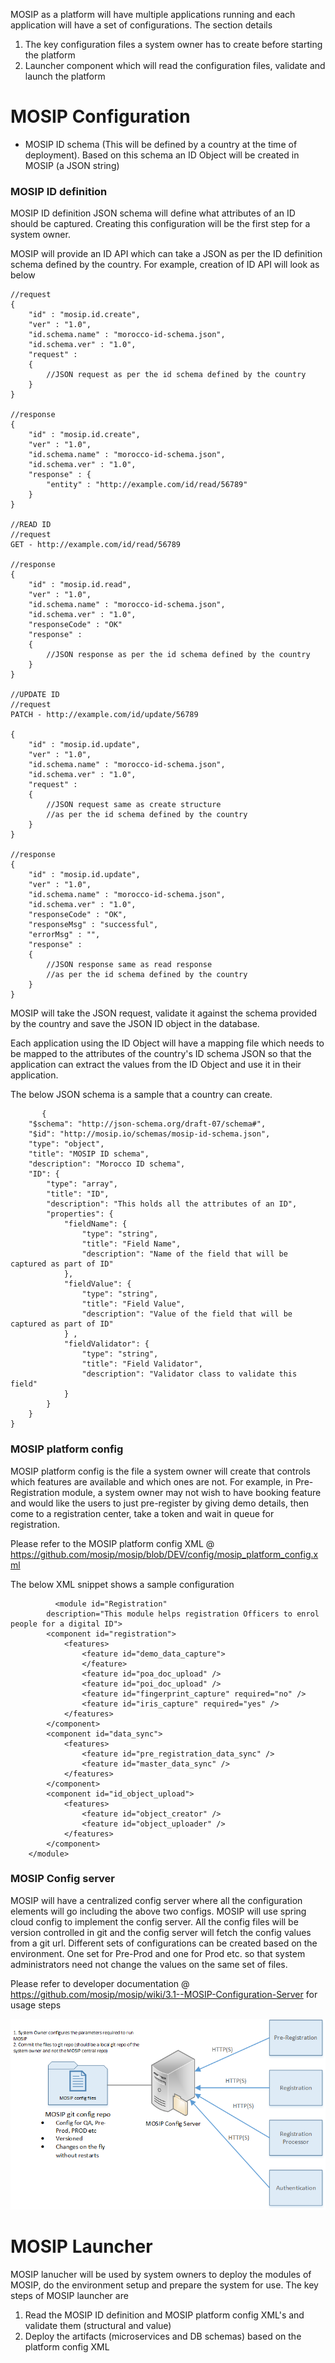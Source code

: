 MOSIP as a platform will have multiple applications running and each application will have a set of configurations. The section details 
1. The key configuration files a system owner has to create before starting the platform
2. Launcher component which will read the configuration files, validate and launch the platform

# MOSIP Configuration
- MOSIP ID schema (This will be defined by a country at the time of deployment). Based on this schema an ID Object will be created in MOSIP (a JSON string)

### MOSIP ID definition
MOSIP ID definition JSON schema will define what attributes of an ID should be captured. Creating this configuration will be the first step for a system owner.

MOSIP will provide an ID API which can take a JSON as per the ID definition schema defined by the country. For example, creation of ID API will look as below
```
//request
{
	"id" : "mosip.id.create",
	"ver" : "1.0",
	"id.schema.name" : "morocco-id-schema.json",
	"id.schema.ver" : "1.0",
	"request" : 
	{
		//JSON request as per the id schema defined by the country				
	}
}

//response
{
	"id" : "mosip.id.create",
	"ver" : "1.0",
	"id.schema.name" : "morocco-id-schema.json",
	"id.schema.ver" : "1.0",
	"response" : {
		"entity" : "http://example.com/id/read/56789"
	}
}

//READ ID
//request
GET - http://example.com/id/read/56789

//response
{
	"id" : "mosip.id.read",
	"ver" : "1.0",
	"id.schema.name" : "morocco-id-schema.json",
	"id.schema.ver" : "1.0",
	"responseCode" : "OK"
	"response" : 
	{
		//JSON response as per the id schema defined by the country				
	}
}

//UPDATE ID
//request
PATCH - http://example.com/id/update/56789

{
	"id" : "mosip.id.update",
	"ver" : "1.0",
	"id.schema.name" : "morocco-id-schema.json",
	"id.schema.ver" : "1.0",	
	"request" : 
	{
		//JSON request same as create structure
		//as per the id schema defined by the country				
	}
}

//response
{
	"id" : "mosip.id.update",
	"ver" : "1.0",
	"id.schema.name" : "morocco-id-schema.json",
	"id.schema.ver" : "1.0",
	"responseCode" : "OK",
	"responseMsg" : "successful",
	"errorMsg" : "",	
	"response" : 
	{
		//JSON response same as read response
		//as per the id schema defined by the country				
	}
}
```
MOSIP will take the JSON request, validate it against the schema provided by the country and save the JSON ID object in the database.

Each application using the ID Object will have a mapping file which needs to be mapped to the attributes of the country's ID schema JSON so that the application can extract the values from the ID Object and use it in their application.

The below JSON schema is a sample that a country can create.
```
       {
	"$schema": "http://json-schema.org/draft-07/schema#",
	"$id": "http://mosip.io/schemas/mosip-id-schema.json",
	"type": "object",
	"title": "MOSIP ID schema",
	"description": "Morocco ID schema",
	"ID": {
		"type": "array",
		"title": "ID",
		"description": "This holds all the attributes of an ID",
		"properties": {
			"fieldName": {
				"type": "string",
				"title": "Field Name",
				"description": "Name of the field that will be captured as part of ID"
			},
			"fieldValue": {
				"type": "string",
				"title": "Field Value",
				"description": "Value of the field that will be captured as part of ID"
			} ,
			"fieldValidator": {
				"type": "string",
				"title": "Field Validator",
				"description": "Validator class to validate this field"
			}
		}
	}
}

```


### MOSIP platform config
MOSIP platform config is the file a system owner will create that controls which features are available and which ones are not. For example, in Pre-Registration module, a system owner may not wish to have booking feature and would like the users to just pre-register by giving demo details, then come to a registration center, take a token and wait in queue for registration.

Please refer to the MOSIP platform config XML @ https://github.com/mosip/mosip/blob/DEV/config/mosip_platform_config.xml

The below XML snippet shows a sample configuration

              <module id="Registration"
			description="This module helps registration Officers to enrol people for a digital ID">
			<component id="registration">
				<features>
					<feature id="demo_data_capture">
					</feature>
					<feature id="poa_doc_upload" />
					<feature id="poi_doc_upload" />
					<feature id="fingerprint_capture" required="no" />
					<feature id="iris_capture" required="yes" />
				</features>
			</component>
			<component id="data_sync">
				<features>
					<feature id="pre_registration_data_sync" />
					<feature id="master_data_sync" />
				</features>
			</component>
			<component id="id_object_upload">
				<features>
					<feature id="object_creator" />
					<feature id="object_uploader" />
				</features>
			</component>
		</module>

### MOSIP Config server
MOSIP will have a centralized config server where all the configuration elements will go including the above two configs. MOSIP will use spring cloud config to implement the config server. All the config files will be version controlled in git and the config server will fetch the config values from a git url. Different sets of configurations can be created based on the environment. One set for Pre-Prod and one for Prod etc. so that system administrators need not change the values on the same set of files.

Please refer to developer documentation @ https://github.com/mosip/mosip/wiki/3.1--MOSIP-Configuration-Server for usage steps

![Config Server Setup](_images/arch_diagrams/MOSIP_config_server_setup.png)

# MOSIP Launcher
MOSIP lanucher will be used by system owners to deploy the modules of MOSIP, do the environment setup and prepare the system for use. The key steps of MOSIP launcher are

1. Read the MOSIP ID definition and MOSIP platform config XML's and validate them (structural and value)
2. Deploy the artifacts (microservices and DB schemas) based on the platform config XML


